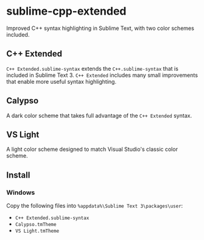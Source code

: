 # sublime-cpp-extended
Improved C++ syntax highlighting in Sublime Text, with two color schemes included.

## C++ Extended
`C++ Extended.sublime-syntax` extends the `C++.sublime-syntax` that is included in Sublime Text 3.  `C++ Extended` includes many small improvements that enable more useful syntax highlighting.

## Calypso
A dark color scheme that takes full advantage of the `C++ Extended` syntax.

## VS Light
A light color scheme designed to match Visual Studio's classic color scheme.

## Install

### Windows
Copy the following files into `%appdata%\Sublime Text 3\packages\user`:

- `C++ Extended.sublime-syntax`
- `Calypso.tmTheme`
- `VS Light.tmTheme`

